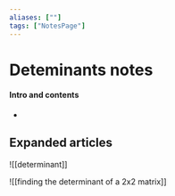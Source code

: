 ```yaml
---
aliases: [""]
tags: ["NotesPage"]
---
```


# Deteminants notes

#### Intro and contents
- 

## Expanded articles

![[determinant]]

![[finding the determinant of a 2x2 matrix]]